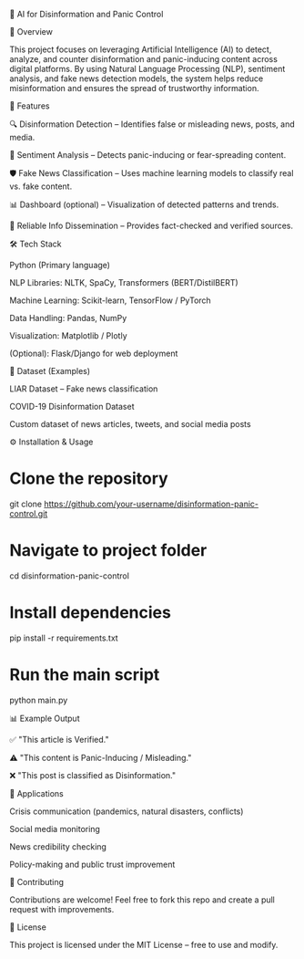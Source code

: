 🧠 AI for Disinformation and Panic Control

📌 Overview

This project focuses on leveraging Artificial Intelligence (AI) to detect, analyze, and counter disinformation and panic-inducing content across digital platforms. By using Natural Language Processing (NLP), sentiment analysis, and fake news detection models, the system helps reduce misinformation and ensures the spread of trustworthy information.

🚀 Features

🔍 Disinformation Detection – Identifies false or misleading news, posts, and media.

🧾 Sentiment Analysis – Detects panic-inducing or fear-spreading content.

🛡️ Fake News Classification – Uses machine learning models to classify real vs. fake content.

📊 Dashboard (optional) – Visualization of detected patterns and trends.

📢 Reliable Info Dissemination – Provides fact-checked and verified sources.


🛠️ Tech Stack

Python (Primary language)

NLP Libraries: NLTK, SpaCy, Transformers (BERT/DistilBERT)

Machine Learning: Scikit-learn, TensorFlow / PyTorch

Data Handling: Pandas, NumPy

Visualization: Matplotlib / Plotly

(Optional): Flask/Django for web deployment


📂 Dataset (Examples)

LIAR Dataset – Fake news classification

COVID-19 Disinformation Dataset

Custom dataset of news articles, tweets, and social media posts


⚙️ Installation & Usage

# Clone the repository
git clone https://github.com/your-username/disinformation-panic-control.git  

# Navigate to project folder
cd disinformation-panic-control  

# Install dependencies
pip install -r requirements.txt  

# Run the main script
python main.py

📊 Example Output

✅ "This article is Verified."

⚠️ "This content is Panic-Inducing / Misleading."

❌ "This post is classified as Disinformation."


🎯 Applications

Crisis communication (pandemics, natural disasters, conflicts)

Social media monitoring

News credibility checking

Policy-making and public trust improvement


🤝 Contributing

Contributions are welcome! Feel free to fork this repo and create a pull request with improvements.

📜 License

This project is licensed under the MIT License – free to use and modify.

